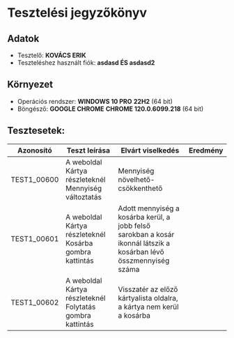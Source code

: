 # Tesztelési jegyzőkönyv

## Adatok

- Tesztelő: __KOVÁCS ERIK__
- Teszteléshez használt fiók: __asdasd ÉS asdasd2__

## Környezet

- Operációs rendszer: __WINDOWS 10 PRO__ __22H2__ (64 bit) 
- Böngésző: __GOOGLE CHROME__ __CHROME 120.0.6099.218__ (64 bit)

## Tesztesetek:

| Azonosító | Teszt leírása | Elvárt viselkedés | Eredmény |
|-----------|---------------|-------------------|----------|
| TEST1_00600 | A weboldal Kártya részleteknél Mennyiség változtatás | Mennyiség növelhető-csökkenthető |  |
| TEST1_00601 | A weboldal Kártya részleteknél Kosárba gombra kattintás | Adott mennyiség a kosárba kerül, a jobb felső sarokban a kosár ikonnál látszik a kosárban lévő összmennyiség száma |  |
| TEST1_00602 | A weboldal Kártya részleteknél Folytatás gombra kattintás | Visszatér az előző kártyalista oldalra, a kártya nem kerül a kosárba |  |
